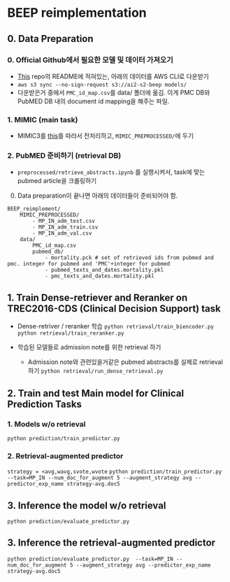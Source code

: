 # BEEP reimplementation


## 0. Data Preparation
### 0. Official Github에서 필요한 모델 및 데이터 가져오기
- [This](https://github.com/allenai/BEEP) repo의 README에 적혀있는, 아래의 데이터를 AWS CLI로 다운받기
- ```aws s3 sync --no-sign-request s3://ai2-s2-beep models/```
- 다운받은거 중에서 ```PMC_id_map.csv```를 data/ 폴더에 옮김. 이게 PMC DB와 PubMED DB 내의 document id mapping을 해주는 파일.


### 1. MIMIC (main task)
- MIMIC3를 [this](https://github.com/bvanaken/clinical-outcome-prediction/tree/master/tasks)를 따라서 전처리하고, ```MIMIC_PREPROCESSED/```에 두기

### 2. PubMED 준비하기 (retrieval DB)
- ```preprocessed/retrieve_abstracts.ipynb``` 를 실행시켜서, task에 맞는 pubmed article을 크롤링하기

0. Data preparation이 끝나면 아래의 데이터들이 준비되어야 함.
```
BEEP_reimplement/
    MIMIC_PREPROCESSED/
        - MP_IN_adm_test.csv  
        - MP_IN_adm_train.csv  
        - MP_IN_adm_val.csv
    data/
        PMC_id_map.csv
        pubmed_db/
            - mortality.pck # set of retrieved ids from pubmed and pmc. integer for pubmed and 'PMC'+integer for pubmed  
            - pubmed_texts_and_dates.mortality.pkl
            - pmc_texts_and_dates.mortality.pkl
```

## 1. Train Dense-retriever and Reranker on TREC2016-CDS (Clinical Decision Support) task

- Dense-retriver / reranker 학습
```python retrieval/train_biencoder.py```
```python retrieval/train_reranker.py```

- 학습된 모델들로 admission note를 위한 retrieval 하기
  - Admission note와 관련있을거같은 pubmed abstracts를 실제로 retrieval하기
```python retrieval/run_dense_retrieval.py```


## 2. Train and test Main model for Clinical Prediction Tasks
### 1. Models w/o retrieval
```python prediction/train_predictor.py```

### 2. Retrieval-augmented predictor
```strategy = <avg,wavg,svote,wvote```
```python prediction/train_predictor.py --task=MP_IN --num_doc_for_augment 5 --augment_strategy avg --predictor_exp_name strategy-avg.doc5```

## 3. Inference the model w/o retrieval
```python prediction/evaluate_predictor.py```

## 3. Inference the retrieval-augmented predictor
```python prediction/evaluate_predictor.py  --task=MP_IN --num_doc_for_augment 5 --augment_strategy avg --predictor_exp_name strategy-avg.doc5``` 